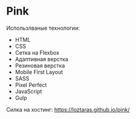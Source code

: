 # Pink

Использлваные технологии:

 - HTML
 - CSS
 - Сетка на Flexbox
 - Адаптивная верстка
 - Резиновая верстка
 - Mobile First Layout
 - SASS
 - Pixel Perfect
 - JavaScript
 - Gulp

Силка на хостинг: https://loztaras.github.io/pink/
